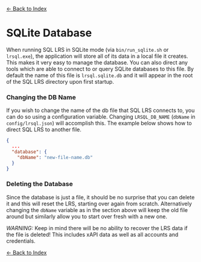 [<- Back to Index](index.md)

# SQLite Database

When running SQL LRS in SQLite mode (via `bin/run_sqlite.sh` or `lrsql.exe`), the application will store all of its data in a local file it creates. This makes it very easy to manage the database. You can also direct any tools which are able to connect to or query SQLite databases to this file. By default the name of this file is `lrsql.sqlite.db` and it will appear in the root of the SQL LRS directory upon first startup.

### Changing the DB Name

If you wish to change the name of the db file that SQL LRS connects to, you can do so using a configuration variable. Changing `LRSQL_DB_NAME` (`dbName` in `config/lrsql.json`) will accomplish this. The example below shows how to direct SQL LRS to another file.

```json
{
  ...
  "database": {
    "dbName": "new-file-name.db"
  }
}
```

### Deleting the Database
Since the database is just a file, it should be no surprise that you can delete it and this will reset the LRS, starting over again from scratch. Alternatively changing the `dbName` variable as in the section above will keep the old file around but similarly allow you to start over fresh with a new one.

*WARNING:* Keep in mind there will be no ability to recover the LRS data if the file is deleted! This includes xAPI data as well as all accounts and credentials.

[<- Back to Index](index.md)

